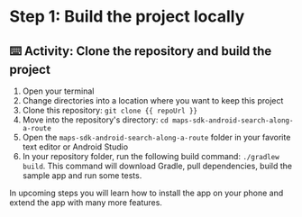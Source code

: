 # Step 1: Build the project locally

## :keyboard: Activity: Clone the repository and build the project

1. Open your terminal
1. Change directories into a location where you want to keep this project
1. Clone this repository: `git clone {{ repoUrl }}`
1. Move into the repository's directory: `cd maps-sdk-android-search-along-a-route`
1. Open the `maps-sdk-android-search-along-a-route` folder in your favorite text editor or Android Studio
1. In your repository folder, run the following build command: `./gradlew build`. This command will download Gradle, pull dependencies, build the sample app and run some tests.

In upcoming steps you will learn how to install the app on your phone and extend the app
with many more features.
